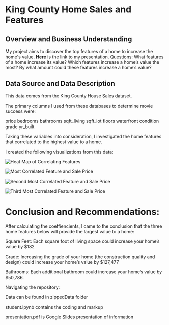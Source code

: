 # King County Home Sales and Features

## Overview and Business Understanding

My project aims to discover the top features of a home to increase the home's value. __[Here](https://docs.google.com/presentation/d/1FV6ToG1TDWpQn5oegywazw8A7p6ldPxW2a7nZ2b5VAs/edit?usp=sharing)__ is the link to my presentation.
Questions: What features of a home increase its value?  Which features increase a home’s value the most?  By what amount could these features increase a home’s value? 


## Data Source and Data Description

This data comes from the King County House Sales dataset.

The primary columns I used from these databases to determine movie success were:

price bedrooms bathrooms sqft_living sqft_lot floors waterfront condition grade yr_built

Taking these variables into consideration, I investigated the home features that correlated to the highest value to a home. 

I created the following visualizations from this data:

![Heat Map of Correlating Features](https://user-images.githubusercontent.com/98120389/204942276-922886bd-ad47-4a93-9f44-9f48cab94e99.png)

![Most Correlated Feature and Sale Price](https://user-images.githubusercontent.com/98120389/204942423-8333c502-89dc-490b-91d0-07fc8598ee08.png)

![Second Most Correlated Feature and Sale Price](https://user-images.githubusercontent.com/98120389/204942461-6a6532ee-b765-4c91-af13-1ebd7861d9b6.png)

![Third Most Correlated Feature and Sale Price](https://user-images.githubusercontent.com/98120389/204942510-94596214-a02c-49d6-b3c8-468dedb05e98.png)

# Conclusion and Recommendations:

After calculating the coeffiencients, I came to the conclusion that the three home features below will provide the largest value to a home:

Square Feet: Each square foot of living space could increase your home’s value by $182

Grade: Increasing the grade of your home (the construction quality and design) could increase your home’s value by $127,477

Bathrooms: Each additional bathroom could increase your home’s value by $50,786. 




Navigating the repository:

Data can be found in zippedData folder

student.ipynb contains the coding and markup

presentation.pdf is Google Slides presentation of information


